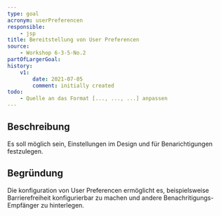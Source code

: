 ```yaml
---
type: goal
acronym: userPreferencen
responsible:
    - jsp
title: Bereitstellung von User Preferencen
source:
    - Workshop 6-3-5-No.2
partOfLargerGoal: 
history:
    v1:
        date: 2021-07-05
        comment: initially created
todo:
    - Quelle an das Format [..., ..., ...] anpassen 
---
```


## Beschreibung

Es soll möglich sein, Einstellungen im Design und für Benarichtigungen festzulegen.

## Begründung

Die konfiguration von User Preferencen ermöglicht es, beispielsweise Barrierefreiheit konfigurierbar zu machen und andere Benachritigungs-Empfänger zu hinterlegen.
